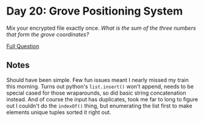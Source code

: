 # Day 20: Grove Positioning System

Mix your encrypted file exactly once. <em>What is the sum of the three numbers that form the grove coordinates?</em>

[Full Question](https://adventofcode.com/2022/day/20)

## Notes

Should have been simple.
Few fun issues meant I nearly missed my train this morning.
Turns out python's `list.insert()` won't append, needs to be special cased for those wraparounds, so did basic string concatenation instead.
And of course the input has duplicates, took me far to long to figure out I couldn't do the `indexOf()` thing, but enumerating the list first to make elements unique tuples sorted it right out.
